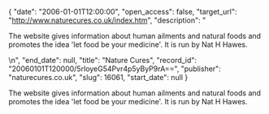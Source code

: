 {
  "date": "2006-01-01T12:00:00", 
  "open_access": false, 
  "target_url": "http://www.naturecures.co.uk/index.htm", 
  "description": "<p>The website gives information about human ailments and natural foods and promotes the idea 'let food be your medicine'. It is run by Nat H Hawes.</p>\n", 
  "end_date": null, 
  "title": "Nature Cures", 
  "record_id": "20060101T120000/5rIoyeG54Pvr4p5yByP9rA==", 
  "publisher": "naturecures.co.uk", 
  "slug": 16061, 
  "start_date": null
}

<p>The website gives information about human ailments and natural foods and promotes the idea 'let food be your medicine'. It is run by Nat H Hawes.</p>
